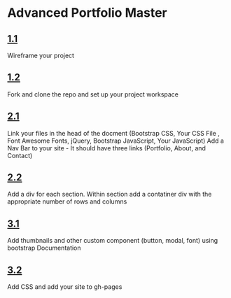 # Advanced Portfolio Master

## [1.1](https://github.com/ScriptEdcurriculum/advanced_portfolio_solution/tree/1.1) 
Wireframe your project
## [1.2](https://github.com/ScriptEdcurriculum/advanced_portfolio_solution/tree/1.2)
Fork and clone the repo and set up your project workspace            
## [2.1](https://github.com/ScriptEdcurriculum/advanced_portfolio_solution/tree/2.1)
Link your files in the head of the docment (Bootstrap CSS, Your CSS File , Font Awesome Fonts, jQuery, Bootstrap JavaScript, Your JavaScript) Add a Nav Bar to your site - It should have three links (Portfolio, About, and Contact) 
## [2.2](https://github.com/ScriptEdcurriculum/advanced_portfolio_solution/tree/2.2)
 Add a div for each section. Within section add a contatiner div with the appropriate number of rows and columns 
## [3.1](https://github.com/ScriptEdcurriculum/advanced_portfolio_solution/tree/3.1)
Add thumbnails and other custom component (button, modal, font) using bootstrap Documentation
## [3.2](https://github.com/ScriptEdcurriculum/advanced_portfolio_solution/tree/3.2)
Add CSS and add your site to gh-pages

